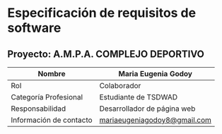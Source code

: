 # Especificación de requisitos de software

## Proyecto:  A.M.P.A. COMPLEJO DEPORTIVO









|     Nombre                     | Maria Eugenia Godoy           |
|--------------------------------|-------------------------------|
|     Rol                        | Colaborador                   |
|     Categoría Profesional      | Estudiante de TSDWAD          |
|     Responsabilidad            | Desarrollador de página web   |
|     Información de contacto    | mariaeugeniagodoy8@gmail.com  |
